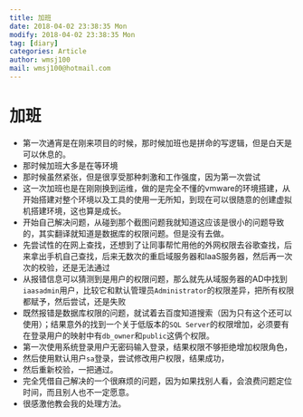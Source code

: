 ```yaml
---
title: 加班
date: 2018-04-02 23:38:35 Mon
modify: 2018-04-02 23:38:35 Mon
tag: [diary]
categories: Article
author: wmsj100
mail: wmsj100@hotmail.com
---
```


# 加班
- 第一次通宵是在刚来项目的时候，那时候加班也是拼命的写逻辑，但是白天是可以休息的。
- 那时候加班大多是在等环境
- 那时候虽然紧张，但是很享受那种刺激和工作强度，因为第一次尝试
- 这一次加班也是在刚刚换到运维，做的是完全不懂的vmware的环境搭建，从开始搭建对整个环境以及工具的使用一无所知，到现在可以很随意的创建虚拟机搭建环境，这也算是成长。
- 开始自己解决问题，从碰到那个截图问题我就知道这应该是很小的问题导致的，其实翻译就知道是数据库的权限问题。但是没有去做。
- 先尝试性的在网上查找，还想到了让同事帮忙用他的外网权限去谷歌查找，后来拿出手机自己查找，后来无数次的重启域服务器和IaaS服务器，然后再一次次的校验，还是无法通过
- 从报错信息可以猜测到是用户的权限问题，那么就先从域服务器的AD中找到`iaasadmin`用户，比较它和默认管理员`Administrator`的权限差异，把所有权限都赋予，然后尝试，还是失败
- 既然报错是数据库权限的问题，就试着去百度知道搜索（因为只有这个还可以使用）；结果意外的找到一个关于低版本的`SQL Server`的权限增加，必须要有在登录用户的映射中有`db_owner`和`public`这俩个权限。
- 第一次使用系统登录用户无密码输入登录，结果权限不够拒绝增加权限角色，
- 然后使用默认用户`sa`登录，尝试修改用户权限，结果成功，
- 然后重新校验，一把通过。
- 完全凭借自己解决的一个很麻烦的问题，因为如果找别人看，会浪费问题定位时间，而且别人也不一定愿意。
- 很感激他教会我的处理方法。
